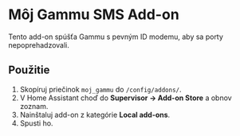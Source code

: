 # Môj Gammu SMS Add-on

Tento add-on spúšťa Gammu s pevným ID modemu, aby sa porty nepoprehadzovali.

## Použitie
1. Skopíruj priečinok `moj_gammu` do `/config/addons/`.
2. V Home Assistant choď do **Supervisor → Add-on Store** a obnov zoznam.
3. Nainštaluj add-on z kategórie **Local add-ons**.
4. Spusti ho.
